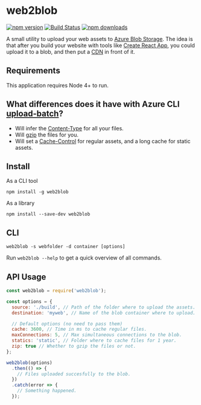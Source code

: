 # web2blob

[![npm version](https://img.shields.io/npm/v/web2blob.svg?style=flat-square)](https://www.npmjs.org/package/web2blob)
[![Build Status](https://dev.azure.com/openguestlinelabs/Jabbascript/_apis/build/status/guestlinelabs.web2blob)](https://dev.azure.com/openguestlinelabs/Jabbascript/_build/latest?definitionId=1)
[![npm downloads](https://img.shields.io/npm/dm/web2blob.svg?style=flat-square)](http://npm-stat.com/charts.html?package=web2blob)

A small utility to upload your web assets to [Azure Blob Storage](https://azure.microsoft.com/en-us/services/storage/blobs/). The idea is that after you build your website with tools like [Create React App](https://github.com/facebook/create-react-app), you could upload it to a blob, and then put a [CDN](https://azure.microsoft.com/en-us/services/cdn/) in front of it.

## Requirements

This application requires Node 4+ to run.

## What differences does it have with Azure CLI [upload-batch](https://docs.microsoft.com/en-us/cli/azure/storage/blob?view=azure-cli-latest#az-storage-blob-upload-batch)?

- Will infer the [Content-Type](https://developer.mozilla.org/en-US/docs/Web/HTTP/Headers/Content-Type) for all your files.
- Will [gzip](https://developer.mozilla.org/en-US/docs/Glossary/GZip_compression) the files for you.
- Will set a [Cache-Control](https://developer.mozilla.org/en-US/docs/Web/HTTP/Headers/Cache-Control) for regular assets, and a long cache for static assets.

## Install

As a CLI tool

```console
npm install -g web2blob
```

As a library

```console
npm install --save-dev web2blob
```

## CLI

```console
web2blob -s webfolder -d container [options]
```

Run `web2blob --help` to get a quick overview of all commands.

## API Usage

```js
const web2blob = require('web2blob');

const options = {
  source: './build', // Path of the folder where to upload the assets.
  destination: 'myweb', // Name of the blob container where to upload.

  // Default options (no need to pass them)
  cache: 3600, // Time in ms to cache regular files.
  maxConnections: 5, // Max simultaneous connections to the blob.
  statics: 'static', // Folder where to cache files for 1 year.
  zip: true // Whether to gzip the files or not.
};

web2blob(options)
  .then(() => {
    // Files uploaded succesfully to the blob.
  })
  .catch(error => {
    // Something happened.
  });
```
